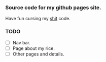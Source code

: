 ### Source code for my github pages site.
Have fun cursing my [shit](https://signifies.github.io) code.

### TODO
- [ ] Nav bar.
- [ ] Page about my rice.
- [ ] Other pages and details.
